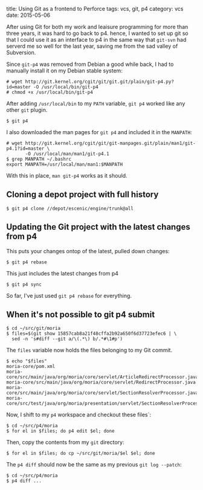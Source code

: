 title: Using Git as a frontend to Perforce
tags: vcs, git, p4
category: vcs
date: 2015-05-06

After using Git for both my work and leaisure programming for more
than three years, it was hard to go back to p4. hence, I wanted to set
up git so that I could use it as an interface to p4 in the same way
that `git-svn` had serverd me so well for the last year, saving me
from the sad valley of Subversion.

Since `git-p4` was removed from Debian a good while back, I had to
manually install it on my Debian stable system:

```
# wget http://git.kernel.org/cgit/git/git.git/plain/git-p4.py?id=master -O /usr/local/bin/git-p4
# chmod +x /usr/local/bin/git-p4
```

After adding `/usr/local/bin` to my `PATH` variable, `git p4` worked
like any other `git` plugin.

```
$ git p4
```

I also downloaded the man pages for `git p4` and included it in the
`MANPATH`:

```
# wget http://git.kernel.org/cgit/git/git-manpages.git/plain/man1/git-p4.1?id=master \
       -O /usr/local/man/man1/git-p4.1
$ grep MANPATH ~/.bashrc
export MANPATH=/usr/local/man/man1:$MANPATH
```

With this in place, `man git-p4` works as it should.

## Cloning a depot project with full history

```
$ git p4 clone //depot/escenic/engine/trunk@all
```

## Updating the Git project with the latest changes from p4

This puts your changes ontop of the latest, pulled down changes:

```
$ git p4 rebase
```

This just includes the latest changes from p4

```
$ git p4 sync
```

So far, I've just used `git p4 rebase` for everything.

## When it's not possible to git p4 submit

```
$ cd ~/src/git/moria
$ files=$(git show 15857cab8a21f48cffa2b92a650f6d37723efec6 | \
  sed -n 's#diff --git a/\(.*\) b/.*#\1#p')
```

The `files` variable now holds the files belonging to my Git commit.

```
$ echo "$files"
moria-core/pom.xml
moria-core/src/main/java/org/moria/core/servlet/ArticleRedirectProcessor.java
moria-core/src/main/java/org/moria/core/servlet/RedirectProcessor.java
moria-core/src/main/java/org/moria/core/servlet/SectionResolverProcessor.java
moria-core/src/test/java/org/moria/presentation/servlet/SectionResolverProcessorTestCase.java
```

Now, I shift to my `p4` workspace and checkout these files`:

```
$ cd ~/src/p4/moria
$ for el in $files; do p4 edit $el; done
```

Then, copy the contents from my `git` directory:
```
$ for el in $files; do cp ~/src/git/moria/$el $el; done
```

The `p4 diff` should now be the same as my previous `git log --patch`:

```
$ cd ~/src/p4/moria
$ p4 diff ...
```
